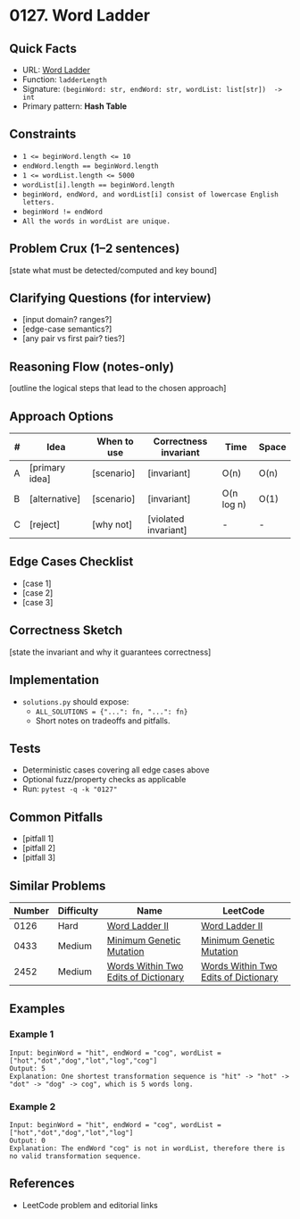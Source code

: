 # 0127. Word Ladder

## Quick Facts

- URL: [Word Ladder](https://leetcode.com/problems/word-ladder/)
- Function: `ladderLength`
- Signature: `(beginWord: str, endWord: str, wordList: list[str])  -> int`
- Primary pattern: **Hash Table**

## Constraints

- `1 <= beginWord.length <= 10`
- `endWord.length == beginWord.length`
- `1 <= wordList.length <= 5000`
- `wordList[i].length == beginWord.length`
- `beginWord, endWord, and wordList[i] consist of lowercase English letters.`
- `beginWord != endWord`
- `All the words in wordList are unique.`

## Problem Crux (1–2 sentences)

[state what must be detected/computed and key bound]

## Clarifying Questions (for interview)

- [input domain? ranges?]
- [edge-case semantics?]
- [any pair vs first pair? ties?]

## Reasoning Flow (notes-only)

[outline the logical steps that lead to the chosen approach]

## Approach Options

| #   | Idea           | When to use | Correctness invariant | Time       | Space |
| --- | -------------- | ----------- | --------------------- | ---------- | ----- |
| A   | [primary idea] | [scenario]  | [invariant]           | O(n)       | O(n)  |
| B   | [alternative]  | [scenario]  | [invariant]           | O(n log n) | O(1)  |
| C   | [reject]       | [why not]   | [violated invariant]  | -          | -     |

## Edge Cases Checklist

- [case 1]
- [case 2]
- [case 3]

## Correctness Sketch

[state the invariant and why it guarantees correctness]

## Implementation

- `solutions.py` should expose:
    - `ALL_SOLUTIONS = {"...": fn, "...": fn}`
    - Short notes on tradeoffs and pitfalls.

## Tests

- Deterministic cases covering all edge cases above
- Optional fuzz/property checks as applicable
- Run: `pytest -q -k "0127"`

## Common Pitfalls

- [pitfall 1]
- [pitfall 2]
- [pitfall 3]

## Similar Problems

| Number | Difficulty | Name                                                                                           | LeetCode                                                                                                    |
| ------ | ---------- | ---------------------------------------------------------------------------------------------- | ----------------------------------------------------------------------------------------------------------- |
| 0126   | Hard       | [Word Ladder II](../0126-word-ladder-ii/readme.md)                                             | [Word Ladder II](https://leetcode.com/problems/word-ladder-ii/)                                             |
| 0433   | Medium     | [Minimum Genetic Mutation](../0433-minimum-genetic-mutation/readme.md)                         | [Minimum Genetic Mutation](https://leetcode.com/problems/minimum-genetic-mutation/)                         |
| 2452   | Medium     | [Words Within Two Edits of Dictionary](../2452-words-within-two-edits-of-dictionary/readme.md) | [Words Within Two Edits of Dictionary](https://leetcode.com/problems/words-within-two-edits-of-dictionary/) |

## Examples

### Example 1

```text
Input: beginWord = "hit", endWord = "cog", wordList = ["hot","dot","dog","lot","log","cog"]
Output: 5
Explanation: One shortest transformation sequence is "hit" -> "hot" -> "dot" -> "dog" -> cog", which is 5 words long.
```

### Example 2

```text
Input: beginWord = "hit", endWord = "cog", wordList = ["hot","dot","dog","lot","log"]
Output: 0
Explanation: The endWord "cog" is not in wordList, therefore there is no valid transformation sequence.
```

## References

- LeetCode problem and editorial links
